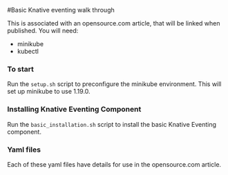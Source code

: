 #Basic Knative eventing walk through 

This is associated with an opensource.com article, that will be linked when published.
You will need:
+ minikube
+ kubectl
### To start
Run the `setup.sh` script to preconfigure the minikube environment. This will set up minikube to use 1.19.0.

### Installing Knative Eventing Component
Run the `basic_installation.sh` script to install the basic Knative Eventing component.

### Yaml files
Each of these yaml files have details for use in the opensource.com article.
